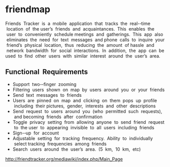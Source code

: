 friendmap
=========
Friends  Tracker  is  a  mobile  application  that  tracks  the  real-­‐time  location  of  the 
user’s  friends  and  acquaintances.  This  enables  the  user  to  conveniently  schedule 
meetings  and  gatherings.  This  app  also  eliminates  the  need  for  text  messages  and 
phone  calls  to  inquire  your  friend’s  physical  location,  thus  reducing  the  amount  of 
hassle  and  network  bandwidth  for  social  interactions.  In  addition,  the  app  can  be 
used  to  find  other  users  with  similar  interest  around  the  user’s  area. 

Functional  Requirements 
------------------------
* Support  two-­‐finger  zooming 
* Filtering  users  shown  on  map  by  users  around  you  or  your  friends 
* Send  text  messages  to  friends 
* Users  are  pinned  on  map  and  clicking  on  them  pops  up  profile  including  their 
pictures,  gender,  interests  and  other  descriptions 
* Send  request  to  users  around  you  (who  permitted  such  requests),  and 
becoming  friends  after  confirmation 
* Toggle  privacy  setting  from  allowing  anyone  to  send  friend  request  to  the 
user  to  appearing  invisible  to  all  users  including  friends 
* Sign-­‐up  for  account 
* Adjustable  setting  for  tracking  frequency.  Ability  to  individually  select 
tracking  frequencies  among  friends 
* Search  users  around  the  user’s  area.  (5  km,  10  km,  etc) 

http://friendtracker.org/mediawiki/index.php/Main_Page